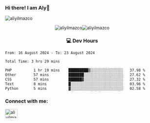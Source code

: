 ### Hi there! I am Aly👋

<p align="left"> <img src="https://komarev.com/ghpvc/?username=aliyilmazco&label=Profile%20views&color=0e75b6&style=flat" alt="aliyilmazco" /> </p>
<p align="center"><img align="center" src="https://github-readme-stats.vercel.app/api?username=aliyilmazco&show_icons=true&locale=en" alt="aliyilmazco" /><img align="center" src="https://github-readme-streak-stats.herokuapp.com/?user=aliyilmazco&" alt="aliyilmazco" /></p>

<h3 align="center">💻 Dev Hours</h3>

<!--START_SECTION:waka-->

```txt
From: 16 August 2024 - To: 23 August 2024

Total Time: 3 hrs 29 mins

PHP          1 hr 19 mins    █████████▒░░░░░░░░░░░░░░░   37.98 %
Other        57 mins         ███████░░░░░░░░░░░░░░░░░░   27.62 %
CSS          57 mins         ██████▓░░░░░░░░░░░░░░░░░░   27.32 %
Text         8 mins          █░░░░░░░░░░░░░░░░░░░░░░░░   03.96 %
Python       5 mins          ▓░░░░░░░░░░░░░░░░░░░░░░░░   02.58 %
```

<!--END_SECTION:waka-->

<h3 align="left">Connect with me:</h3>
<p align="left">
<a href="https://linkedin.com/in/aliyilmazco" target="blank"><img align="center" src="https://raw.githubusercontent.com/rahuldkjain/github-profile-readme-generator/master/src/images/icons/Social/linked-in-alt.svg" alt="aliyilmazco" height="30" width="40" /></a>
</p>
